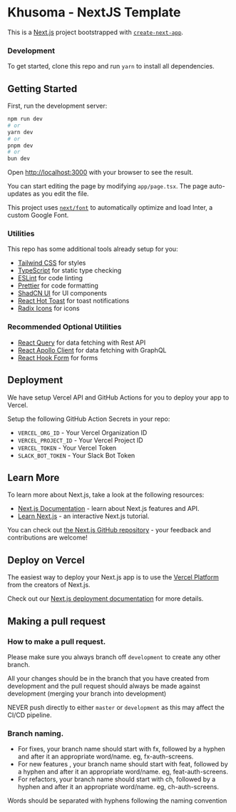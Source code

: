 # Khusoma - NextJS Template

This is a [Next.js](https://nextjs.org/) project bootstrapped with [`create-next-app`](https://github.com/vercel/next.js/tree/canary/packages/create-next-app).

### Development

To get started, clone this repo and run `yarn` to install all dependencies.

## Getting Started

First, run the development server:

```bash
npm run dev
# or
yarn dev
# or
pnpm dev
# or
bun dev
```

Open [http://localhost:3000](http://localhost:3000) with your browser to see the result.

You can start editing the page by modifying `app/page.tsx`. The page auto-updates as you edit the file.

This project uses [`next/font`](https://nextjs.org/docs/basic-features/font-optimization) to automatically optimize and load Inter, a custom Google Font.

### Utilities

This repo has some additional tools already setup for you:

- [Tailwind CSS](https://tailwindcss.com/) for styles
- [TypeScript](https://www.typescriptlang.org/) for static type checking
- [ESLint](https://eslint.org/) for code linting
- [Prettier](https://prettier.io) for code formatting
- [ShadCN UI](https://shadcn.com/) for UI components
- [React Hot Toast](https://react-hot-toast.com/) for toast notifications
- [Radix Icons](https://www.radix-ui.com/icons) for icons

### Recommended Optional Utilities

- [React Query](https://react-query.tanstack.com/) for data fetching with Rest API
- [React Apollo Client](https://www.apollographql.com/docs/react/) for data fetching with GraphQL
- [React Hook Form](https://react-hook-form.com/) for forms

## Deployment

We have setup Vercel API and GitHub Actions for you to deploy your app to Vercel.

Setup the following GitHub Action Secrets in your repo:

- `VERCEL_ORG_ID` - Your Vercel Organization ID
- `VERCEL_PROJECT_ID` - Your Vercel Project ID
- `VERCEL_TOKEN` - Your Vercel Token
- `SLACK_BOT_TOKEN` - Your Slack Bot Token

## Learn More

To learn more about Next.js, take a look at the following resources:

- [Next.js Documentation](https://nextjs.org/docs) - learn about Next.js features and API.
- [Learn Next.js](https://nextjs.org/learn) - an interactive Next.js tutorial.

You can check out [the Next.js GitHub repository](https://github.com/vercel/next.js/) - your feedback and contributions are welcome!

## Deploy on Vercel

The easiest way to deploy your Next.js app is to use the [Vercel Platform](https://vercel.com/new?utm_medium=default-template&filter=next.js&utm_source=create-next-app&utm_campaign=create-next-app-readme) from the creators of Next.js.

Check out our [Next.js deployment documentation](https://nextjs.org/docs/deployment) for more details.

## Making a pull request

### How to make a pull request.

Please make sure you always branch off `development` to create any other branch.

All your changes should be in the branch that you have created from development and the pull request should always be made against development
(merging your branch into development)

NEVER push directly to either `master` or `development` as this may affect the CI/CD pipeline.

### Branch naming.

- For fixes, your branch name should start with fx, followed by a hyphen and after it an appropriate word/name. eg, fx-auth-screens.
- For new features , your branch name should start with feat, followed by a hyphen and after it an appropriate word/name. eg, feat-auth-screens.
- For refactors, your branch name should start with ch, followed by a hyphen and after it an appropriate word/name. eg, ch-auth-screens.

Words should be separated with hyphens following the naming convention
